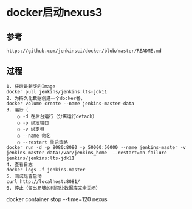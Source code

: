 # docker启动nexus3
## 参考
	https://github.com/jenkinsci/docker/blob/master/README.md
## 过程
	1. 获取最新版的Image
	docker pull jenkins/jenkins:lts-jdk11
	2. 为持久化数据创建一个docker卷，
	docker volume create --name jenkins-master-data
	3. 运行（ 
		○ -d 在后台运行（分离运行detach）
		○ -p 绑定端口
		○ -v 绑定卷
		○ --name 命名
		○ --restart 重启策略
	docker run -d -p 8080:8080 -p 50000:50000 --name jenkins-master -v jenkins-master-data:/var/jenkins_home  --restart=on-failure jenkins/jenkins:lts-jdk11
	4. 查看日志
	docker logs -f jenkins-master
	5. 测试是否启动
	curl http://localhost:8081/
	6. 停止（留出足够的时间让数据库完全关闭）
docker container stop --time=120 nexus